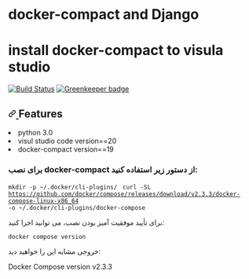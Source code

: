 # docker-compact and Django

<h1>install docker-compact to visula studio</h1>

<a href="https://github.com/hassankhodabakhshi/docker-compact/edit/main/README.md" rel="nofollow"><img src="https://camo.githubusercontent.com/1e00e8ae4038647b2db9b2c330a8a0ff495ae2ac986c92f84aa0a227636778bf/68747470733a2f2f7472617669732d63692e6f72672f72776965727563682f6d696e696d616c2d72656163742d7765627061636b2d626162656c2d73657475702e7376673f6272616e63683d6d6173746572" alt="Build Status" data-canonical-src="https://travis-ci.org/rwieruch/minimal-react-webpack-babel-setup.svg?branch=master" style="max-width: 100%;"></a> <a href="https://github.com/hassankhodabakhshi/docker-compact/edit/main/README.md" rel="nofollow"><img src="https://camo.githubusercontent.com/41801d960781907f14edf1e55087e324a1af679d3855d9c8a282b96bff87516a/68747470733a2f2f6261646765732e677265656e6b65657065722e696f2f72776965727563682f6d696e696d616c2d72656163742d7765627061636b2d626162656c2d73657475702e737667" alt="Greenkeeper badge" data-canonical-src="https://badges.greenkeeper.io/rwieruch/minimal-react-webpack-babel-setup.svg" style="max-width: 100%;"></a>

<h2 dir="auto"><a id="user-content-features" class="anchor" aria-hidden="true" href="#features"><svg class="octicon octicon-link" viewBox="0 0 16 16" version="1.1" width="16" height="16" aria-hidden="true"><path fill-rule="evenodd" d="M7.775 3.275a.75.75 0 001.06 1.06l1.25-1.25a2 2 0 112.83 2.83l-2.5 2.5a2 2 0 01-2.83 0 .75.75 0 00-1.06 1.06 3.5 3.5 0 004.95 0l2.5-2.5a3.5 3.5 0 00-4.95-4.95l-1.25 1.25zm-4.69 9.64a2 2 0 010-2.83l2.5-2.5a2 2 0 012.83 0 .75.75 0 001.06-1.06 3.5 3.5 0 00-4.95 0l-2.5 2.5a3.5 3.5 0 004.95 4.95l1.25-1.25a.75.75 0 00-1.06-1.06l-1.25 1.25a2 2 0 01-2.83 0z"></path></svg>
</a>Features</h2>

<li>python 3.0</li>

<li>visul studio code version==20</li>
<li>docker-compact version==19</li>

<h3>برای نصب docker-compact از دستور زیر استفاده کنید:
</h3>

<code>mkdir -p ~/.docker/cli-plugins/ </code> 
<code>curl -SL https://github.com/docker/compose/releases/download/v2.3.3/docker-compose-linux-x86_64 -o ~/.docker/cli-plugins/docker-compose</code>

برای تأیید موفقیت آمیز بودن نصب، می توانید اجرا کنید:

<code>docker compose version</code>
<p>خروجی مشابه این را خواهید دید:
</p>

         
Docker Compose version v2.3.3

